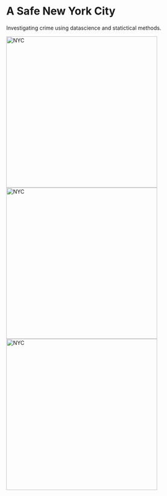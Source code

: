 <h1>A Safe New York City</h1>
<p> Investigating crime using datascience and statictical methods.</p>
<img src="https://www.pngall.com/wp-content/uploads/10/New-York-City-PNG-Image-HD.png" alt="NYC" width="400" height="400">
 <img src="https://user-images.githubusercontent.com/65255629/144692738-93712390-25be-440b-98a5-47c92aaac49c.jpeg" alt="NYC" width="400" height="400">
 <img src="https://user-images.githubusercontent.com/65255629/144692904-bd97cfba-c15e-4a9c-9810-d41999dcec19.png" alt="NYC" width="400" height="400">
